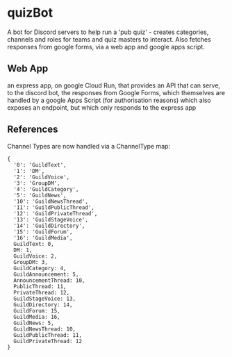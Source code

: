 # quizBot

A bot for Discord servers to help run a 'pub quiz' - creates categories, channels and roles for teams and quiz masters to interact.  Also fetches responses from google forms, via a web app and google apps script.

## Web App

an express app, on google Cloud Run, that provides an API that can serve, to the discord bot, the responses from Google Forms, which themselves are handled by a google Apps Script (for authorisation reasons) which also exposes an endpoint, but which only responds to the express app

## References
Channel Types are now handled via a ChannelType map:
```
{
  '0': 'GuildText',
  '1': 'DM',
  '2': 'GuildVoice',
  '3': 'GroupDM',
  '4': 'GuildCategory',
  '5': 'GuildNews',
  '10': 'GuildNewsThread',
  '11': 'GuildPublicThread',
  '12': 'GuildPrivateThread',
  '13': 'GuildStageVoice',
  '14': 'GuildDirectory',
  '15': 'GuildForum',
  '16': 'GuildMedia',
  GuildText: 0,
  DM: 1,
  GuildVoice: 2,
  GroupDM: 3,
  GuildCategory: 4,
  GuildAnnouncement: 5,
  AnnouncementThread: 10,
  PublicThread: 11,
  PrivateThread: 12,
  GuildStageVoice: 13,
  GuildDirectory: 14,
  GuildForum: 15,
  GuildMedia: 16,
  GuildNews: 5,
  GuildNewsThread: 10,
  GuildPublicThread: 11,
  GuildPrivateThread: 12
}
```